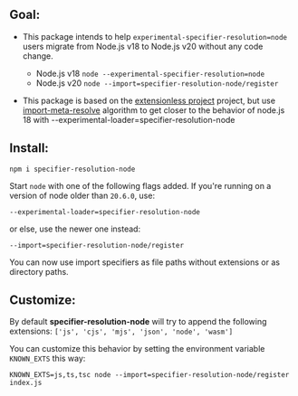 ## Goal:

- This package intends to help `experimental-specifier-resolution=node` users migrate from Node.js v18 to Node.js v20 without any code change.
  - Node.js v18 `node --experimental-specifier-resolution=node`
  - Node.js v20 `node --import=specifier-resolution-node/register`

- This package is based on the [extensionless project](https://www.npmjs.com/package/extensionless) project, but use [import-meta-resolve](https://www.npmjs.com/package/import-meta-resolve) algorithm to get closer to the behavior of node.js 18 with --experimental-loader=specifier-resolution-node

## Install:

```
npm i specifier-resolution-node
```

Start `node` with one of the following flags added. If you're running on a version of node older than `20.6.0`, use:

```
--experimental-loader=specifier-resolution-node
```

or else, use the newer one instead:

```
--import=specifier-resolution-node/register
```

You can now use import specifiers as file paths without extensions or as directory paths.

## Customize:

By default **specifier-resolution-node** will try to append the following extensions: `['js', 'cjs', 'mjs', 'json', 'node', 'wasm']`

You can customize this behavior by setting the environment variable `KNOWN_EXTS` this way:

```
KNOWN_EXTS=js,ts,tsc node --import=specifier-resolution-node/register index.js
```
